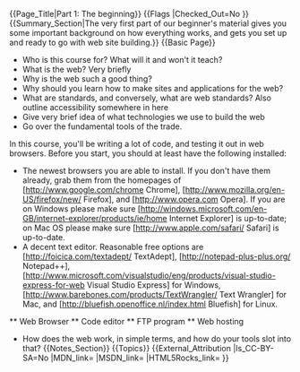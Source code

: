 {{Page_Title|Part 1: The beginning}}
{{Flags
|Checked_Out=No
}}
{{Summary_Section|The very first part of our beginner's material gives you some important background on how everything works, and gets you set up and ready to go with web site building.}}
{{Basic Page}}
* Who is this course for? What will it and won't it teach?
* What is the web? Very briefly
* Why is the web such a good thing?
* Why should you learn how to make sites and applications for the web?
* What are standards, and conversely, what are web standards? Also outline accessibility somewhere in here
* Give very brief idea of what technologies we use to build the web
* Go over the fundamental tools of the trade.

In this course, you'll be writing a lot of code, and testing it out in web browsers. Before you start, you should at least have the following installed:

* The newest browsers you are able to install. If you don't have them already, grab them from the homepages of [http://www.google.com/chrome Chrome], [http://www.mozilla.org/en-US/firefox/new/ Firefox], and [http://www.opera.com Opera]. If you are on Windows please make sure [http://windows.microsoft.com/en-GB/internet-explorer/products/ie/home Internet Explorer] is up-to-date; on Mac OS please make sure [http://www.apple.com/safari/ Safari] is up-to-date.
* A decent text editor. Reasonable free options are [http://foicica.com/textadept/ TextAdept], [http://notepad-plus-plus.org/ Notepad++], [http://www.microsoft.com/visualstudio/eng/products/visual-studio-express-for-web Visual Studio Express] for Windows, [http://www.barebones.com/products/TextWrangler/ Text Wrangler] for Mac, and [http://bluefish.openoffice.nl/index.html Bluefish] for Linux.

** Web Browser
** Code editor
** FTP program
** Web hosting
* How does the web work, in simple terms, and how do your tools slot into that?
{{Notes_Section}}
{{Topics}}
{{External_Attribution
|Is_CC-BY-SA=No
|MDN_link=
|MSDN_link=
|HTML5Rocks_link=
}}